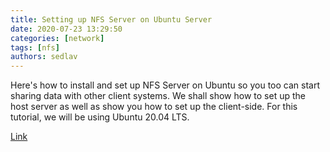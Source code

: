 ```yaml
---
title: Setting up NFS Server on Ubuntu Server 
date: 2020-07-23 13:29:50
categories: [network]
tags: [nfs]
authors: sedlav
---
```


Here's how to install and set up NFS Server on Ubuntu so you too can start sharing data with other client systems. We shall show how to set up the host server as well as show you how to set up the client-side. For this tutorial, we will be using Ubuntu 20.04 LTS.

[Link](https://www.fosslinux.com/41721/setting-up-nfs-server-on-ubuntu-server.htm)
